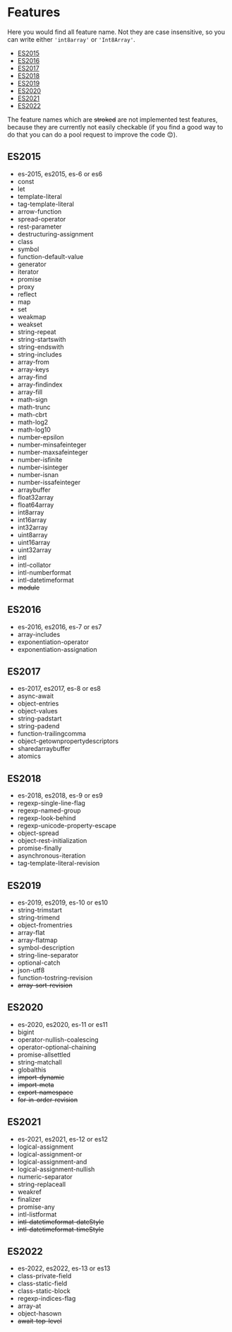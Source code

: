 # Features

Here you would find all feature name.
Not they are case insensitive, so you can write either `'int8array'` or
`'Int8Array'`.

* [ES2015](#es2015)
* [ES2016](#es2016)
* [ES2017](#es2017)
* [ES2018](#es2018)
* [ES2019](#es2019)
* [ES2020](#es2020)
* [ES2021](#es2021)
* [ES2022](#es2022)

The feature names which are <strike>stroked</strike> are not implemented
test features, because they are currently not easily checkable (if you find a
good way to do that you can do a pool request to improve the code 😊).

<a name="es2015"></a>
## ES2015

* es-2015, es2015, es-6 or es6
* const
* let
* template-literal
* tag-template-literal
* arrow-function
* spread-operator
* rest-parameter
* destructuring-assignment
* class
* symbol
* function-default-value
* generator
* iterator
* promise
* proxy
* reflect
* map
* set
* weakmap
* weakset
* string-repeat
* string-startswith
* string-endswith
* string-includes
* array-from
* array-keys
* array-find
* array-findindex
* array-fill
* math-sign
* math-trunc
* math-cbrt
* math-log2
* math-log10
* number-epsilon
* number-minsafeinteger
* number-maxsafeinteger
* number-isfinite
* number-isinteger
* number-isnan
* number-issafeinteger
* arraybuffer
* float32array
* float64array
* int8array
* int16array
* int32array
* uint8array
* uint16array
* uint32array
* intl
* intl-collator
* intl-numberformat
* intl-datetimeformat
* <strike>module</strike>

<a name="es2016"></a>
## ES2016

* es-2016, es2016, es-7 or es7
* array-includes
* exponentiation-operator
* exponentiation-assignation

<a name="es2017"></a>
## ES2017

* es-2017, es2017, es-8 or es8
* async-await
* object-entries
* object-values
* string-padstart
* string-padend
* function-trailingcomma
* object-getownpropertydescriptors
* sharedarraybuffer
* atomics

<a name="es2018"></a>
## ES2018

* es-2018, es2018, es-9 or es9
* regexp-single-line-flag
* regexp-named-group
* regexp-look-behind
* regexp-unicode-property-escape
* object-spread
* object-rest-initialization
* promise-finally
* asynchronous-iteration
* tag-template-literal-revision

<a name="es2019"></a>
## ES2019

* es-2019, es2019, es-10 or es10
* string-trimstart
* string-trimend
* object-fromentries
* array-flat
* array-flatmap
* symbol-description
* string-line-separator
* optional-catch
* json-utf8
* function-tostring-revision
* <strike>array-sort-revision</strike>

<a name="es2020"></a>
## ES2020

* es-2020, es2020, es-11 or es11
* bigint
* operator-nullish-coalescing
* operator-optional-chaining
* promise-allsettled
* string-matchall
* globalthis
* <strike>import-dynamic</strike>
* <strike>import-meta</strike>
* <strike>export-namespace</strike>
* <strike>for-in-order-revision</strike>

<a name="es2021"></a>
## ES2021

* es-2021, es2021, es-12 or es12
* logical-assignment
* logical-assignment-or
* logical-assignment-and
* logical-assignment-nullish
* numeric-separator
* string-replaceall
* weakref
* finalizer
* promise-any
* intl-listformat
* <strike>intl-datetimeformat-dateStyle</strike>
* <strike>intl-datetimeformat-timeStyle</strike>

<a name="es2022"></a>
## ES2022

* es-2022, es2022, es-13 or es13
* class-private-field
* class-static-field
* class-static-block
* regexp-indices-flag
* array-at
* object-hasown
* <strike>await-top-level</strike>

